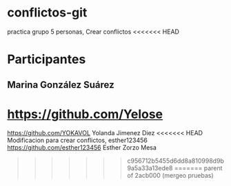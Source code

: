 # conflictos-git

practica grupo 5 personas, Crear conflictos
<<<<<<< HEAD

# Participantes

## Marina González Suárez

# https://github.com/Yelose

https://github.com/YOKAVOL Yolanda Jimenez Diez
<<<<<<< HEAD
Modificacion para crear conflictos, esther123456
https://github.com/esther123456 Esther Zorzo Mesa

> > > > > > > c956712b5455d6dd8a810998d9b9a5a33a13ede8
=======
>>>>>>> parent of 2acb000 (mergeo pruebas)
